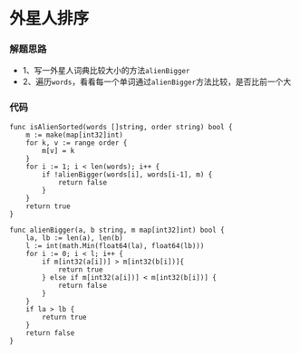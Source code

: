 # 外星人排序
### 解题思路
* 1、写一外星人词典比较大小的方法``alienBigger``
* 2、遍历``words``，看看每一个单词通过``alienBigger``方法比较，是否比前一个大
### 代码

```golang
func isAlienSorted(words []string, order string) bool {
	m := make(map[int32]int)
	for k, v := range order {
		m[v] = k
	}
	for i := 1; i < len(words); i++ {
		if !alienBigger(words[i], words[i-1], m) {
			return false
		}
	}
	return true
}

func alienBigger(a, b string, m map[int32]int) bool {
	la, lb := len(a), len(b)
	l := int(math.Min(float64(la), float64(lb)))
	for i := 0; i < l; i++ {
		if m[int32(a[i])] > m[int32(b[i])]{
			return true
		} else if m[int32(a[i])] < m[int32(b[i])] {
			return false
		}
	}
	if la > lb {
		return true
	}
	return false
}
```